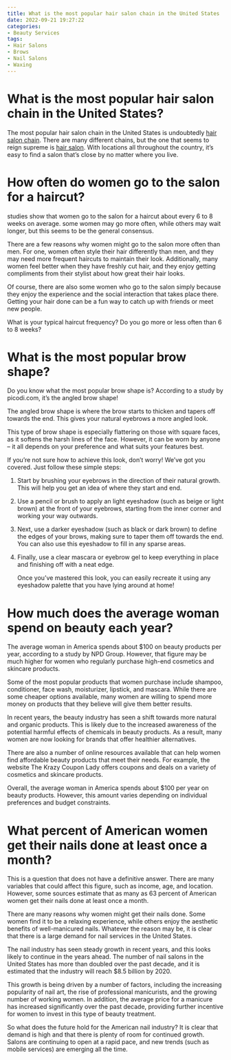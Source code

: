 ```yaml
---
title: What is the most popular hair salon chain in the United States
date: 2022-09-21 19:27:22
categories:
- Beauty Services
tags:
- Hair Salons
- Brows
- Nail Salons
- Waxing
---
```



#  What is the most popular hair salon chain in the United States?

The most popular hair salon chain in the United States is undoubtedly <a href="https://www.google.com/search?q=hair+salon+chain&btnI"> hair salon chain</a>. There are many different chains, but the one that seems to reign supreme is <a href="https://www.google.com/search?q=hair+salon&btnI"> hair salon</a>. With locations all throughout the country, it’s easy to find a salon that’s close by no matter where you live.

#  How often do women go to the salon for a haircut?

 studies show that women go to the salon for a haircut about every 6 to 8 weeks on average. some women may go more often, while others may wait longer, but this seems to be the general consensus.

There are a few reasons why women might go to the salon more often than men. For one, women often style their hair differently than men, and they may need more frequent haircuts to maintain their look. Additionally, many women feel better when they have freshly cut hair, and they enjoy getting compliments from their stylist about how great their hair looks.

Of course, there are also some women who go to the salon simply because they enjoy the experience and the social interaction that takes place there. Getting your hair done can be a fun way to catch up with friends or meet new people.

What is your typical haircut frequency? Do you go more or less often than 6 to 8 weeks?

#  What is the most popular brow shape?

Do you know what the most popular brow shape is? According to a study by picodi.com, it’s the angled brow shape!

The angled brow shape is where the brow starts to thicken and tapers off towards the end. This gives your natural eyebrows a more angled look.

This type of brow shape is especially flattering on those with square faces, as it softens the harsh lines of the face. However, it can be worn by anyone – it all depends on your preference and what suits your features best.

If you’re not sure how to achieve this look, don’t worry! We’ve got you covered. Just follow these simple steps:

1. Start by brushing your eyebrows in the direction of their natural growth. This will help you get an idea of where they start and end.

2. Use a pencil or brush to apply an light eyeshadow (such as beige or light brown) at the front of your eyebrows, starting from the inner corner and working your way outwards.

3. Next, use a darker eyeshadow (such as black or dark brown) to define the edges of your brows, making sure to taper them off towards the end. You can also use this eyeshadow to fill in any sparse areas.

4. Finally, use a clear mascara or eyebrow gel to keep everything in place and finishing off with a neat edge.





	  Once you’ve mastered this look, you can easily recreate it using any eyeshadow palette that you have lying around at home!

#  How much does the average woman spend on beauty each year?

The average woman in America spends about $100 on beauty products per year, according to a study by NPD Group. However, that figure may be much higher for women who regularly purchase high-end cosmetics and skincare products.

Some of the most popular products that women purchase include shampoo, conditioner, face wash, moisturizer, lipstick, and mascara. While there are some cheaper options available, many women are willing to spend more money on products that they believe will give them better results.

In recent years, the beauty industry has seen a shift towards more natural and organic products. This is likely due to the increased awareness of the potential harmful effects of chemicals in beauty products. As a result, many women are now looking for brands that offer healthier alternatives.

There are also a number of online resources available that can help women find affordable beauty products that meet their needs. For example, the website The Krazy Coupon Lady offers coupons and deals on a variety of cosmetics and skincare products.

Overall, the average woman in America spends about $100 per year on beauty products. However, this amount varies depending on individual preferences and budget constraints.

#  What percent of American women get their nails done at least once a month?

This is a question that does not have a definitive answer. There are many variables that could affect this figure, such as income, age, and location. However, some sources estimate that as many as 63 percent of American women get their nails done at least once a month.

There are many reasons why women might get their nails done. Some women find it to be a relaxing experience, while others enjoy the aesthetic benefits of well-manicured nails. Whatever the reason may be, it is clear that there is a large demand for nail services in the United States.

The nail industry has seen steady growth in recent years, and this looks likely to continue in the years ahead. The number of nail salons in the United States has more than doubled over the past decade, and it is estimated that the industry will reach $8.5 billion by 2020.

This growth is being driven by a number of factors, including the increasing popularity of nail art, the rise of professional manicurists, and the growing number of working women. In addition, the average price for a manicure has increased significantly over the past decade, providing further incentive for women to invest in this type of beauty treatment.

So what does the future hold for the American nail industry? It is clear that demand is high and that there is plenty of room for continued growth. Salons are continuing to open at a rapid pace, and new trends (such as mobile services) are emerging all the time.